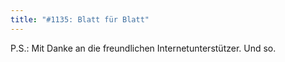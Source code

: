 ```yaml
---
title: "#1135: Blatt für Blatt"
---
```


P.S.: Mit Danke an die freundlichen Internetunterstützer. Und so.

